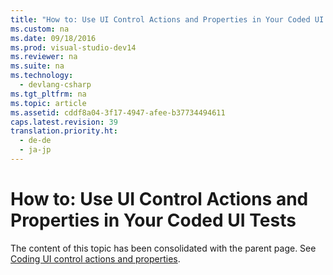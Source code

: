 ```yaml
---
title: "How to: Use UI Control Actions and Properties in Your Coded UI Tests"
ms.custom: na
ms.date: 09/18/2016
ms.prod: visual-studio-dev14
ms.reviewer: na
ms.suite: na
ms.technology: 
  - devlang-csharp
ms.tgt_pltfrm: na
ms.topic: article
ms.assetid: cddf8a04-3f17-4947-afee-b37734494611
caps.latest.revision: 39
translation.priority.ht: 
  - de-de
  - ja-jp
---
```

# How to: Use UI Control Actions and Properties in Your Coded UI Tests
The content of this topic has been consolidated with the parent page. See [Coding UI control actions and properties](../Topic/Use%20UI%20Automation%20To%20Test%20Your%20Code.md#actions).